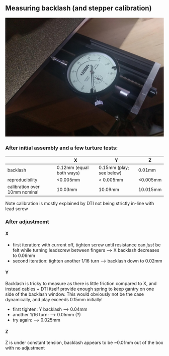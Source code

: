 ## Measuring backlash (and stepper calibration)

![Calibration](img/mechanical_calibration_x.jpeg?raw=true "Calibration")

### After initial assembly and a few turture tests:

| | X | Y | Z |
| --- | --- | --- | --- |
| backlash | 0.12mm (equal both ways) | 0.15mm (play; see below) | 0.01mm |
| reproducibility | <0.005mm | < 0.005mm | <0.005mm |
| calibration over 10mm nominal | 10.03mm | 10.09mm | 10.015mm |

Note calibration is mostly explained by DTI not being strictly in-line with lead screw

### After adjustmemt
#### X
- first iteration: with current off, tighten screw until resistance can _just_ be felt while turning leadscrew between fingers --> X backlash decreases to 0.06mm
- second iteration: tighten another 1/16 turn --> backlash down to 0.02mm
#### Y
Backlash is tricky to measure as there is little friction compared to X, and instead cables + DTI itself provide enough spring to keep gantry on one side of the backlash window.
This would obviously not be the case dynamically, and play exceeds 0.15mm initially!

- first tighten: Y backlash --> 0.04mm
- another 1/16 turn: --> 0.05mm (?)
- try again: --> 0.025mm

#### Z
Z is under constant tension, backlash appears to be ~0.01mm out of the box with no adjustment

